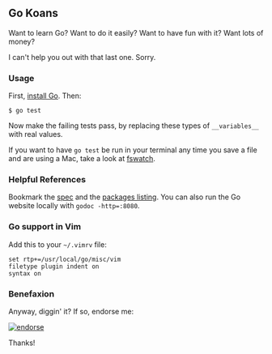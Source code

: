 ## Go Koans

Want to learn Go? Want to do it easily? Want to have fun with it? Want lots of money?

I can't help you out with that last one. Sorry.

### Usage

First, [install Go](http://code.google.com/p/go/downloads/list). Then:

    $ go test

Now make the failing tests pass, by replacing these types of `__variables__` with real values.

If you want to have `go test` be run in your terminal any time you save a file and
are using a Mac, take a look at [fswatch](github.com/sdegutis/fswatch).

### Helpful References

Bookmark the [spec](http://golang.org/ref/spec) and the
[packages listing](http://golang.org/pkg/). You can also
run the Go website locally with `godoc -http=:8080`.

### Go support in Vim

Add this to your `~/.vimrv` file:

    set rtp+=/usr/local/go/misc/vim
    filetype plugin indent on
    syntax on

### Benefaxion

Anyway, diggin' it? If so, endorse me:

[![endorse](http://api.coderwall.com/sdegutis/endorse.png)](http://coderwall.com/sdegutis)

Thanks!

